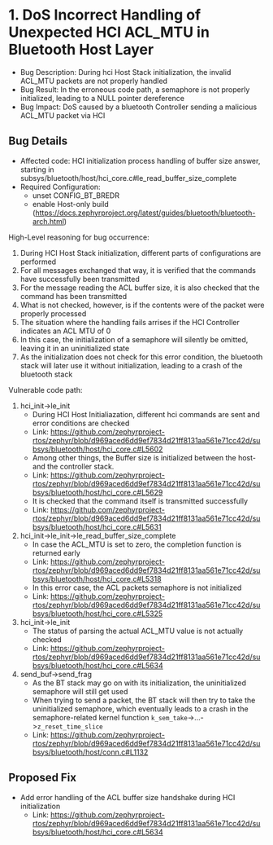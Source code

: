 # 1. DoS Incorrect Handling of Unexpected HCI ACL_MTU in Bluetooth Host Layer
- Bug Description: During hci Host Stack initialization, the invalid ACL_MTU packets are not properly handled
- Bug Result: In the erroneous code path, a semaphore is not properly initialized, leading to a NULL pointer dereference
- Bug Impact: DoS caused by a bluetooth Controller sending a malicious ACL_MTU packet via HCI

## Bug Details
- Affected code: HCI initialization process handling of buffer size answer, starting in subsys/bluetooth/host/hci_core.c#le_read_buffer_size_complete
- Required Configuration:
	- unset CONFIG_BT_BREDR
	- enable Host-only build (https://docs.zephyrproject.org/latest/guides/bluetooth/bluetooth-arch.html)

High-Level reasoning for bug occurrence:
1. During HCI Host Stack initialization, different parts of configurations are performed
2. For all messages exchanged that way, it is verified that the commands have successfully been transmitted
3. For the message reading the ACL buffer size, it is also checked that the command has been transmitted
4. What is not checked, however, is if the contents were of the packet were properly processed
5. The situation where the handling fails arrises if the HCI Controller indicates an ACL MTU of 0
6. In this case, the initialization of a semaphore will silently be omitted, leaving it in an uninitialized state
7. As the initialization does not check for this error condition, the bluetooth stack will later use it without initialization, leading to a crash of the bluetooth stack

Vulnerable code path:
1. hci_init->le_init
	- During HCI Host Initialiazation, different hci commands are sent and error conditions are checked 
	- Link: https://github.com/zephyrproject-rtos/zephyr/blob/d969aced6dd9ef7834d21ff8131aa561e71cc42d/subsys/bluetooth/host/hci_core.c#L5602
	- Among other things, the Buffer size is initialized between the host- and the controller stack.
	- Link: https://github.com/zephyrproject-rtos/zephyr/blob/d969aced6dd9ef7834d21ff8131aa561e71cc42d/subsys/bluetooth/host/hci_core.c#L5629
	- It is checked that the command itself is transmitted successfully
	- Link: https://github.com/zephyrproject-rtos/zephyr/blob/d969aced6dd9ef7834d21ff8131aa561e71cc42d/subsys/bluetooth/host/hci_core.c#L5631
2. hci_init->le_init->le_read_buffer_size_complete
	- In case the ACL_MTU is set to zero, the completion function is returned early
	- Link: https://github.com/zephyrproject-rtos/zephyr/blob/d969aced6dd9ef7834d21ff8131aa561e71cc42d/subsys/bluetooth/host/hci_core.c#L5318
	- In this error case, the ACL packets semaphore is not initialized
	- Link: https://github.com/zephyrproject-rtos/zephyr/blob/d969aced6dd9ef7834d21ff8131aa561e71cc42d/subsys/bluetooth/host/hci_core.c#L5325
3. hci_init->le_init
	- The status of parsing the actual ACL_MTU value is not actually checked
	- Link: https://github.com/zephyrproject-rtos/zephyr/blob/d969aced6dd9ef7834d21ff8131aa561e71cc42d/subsys/bluetooth/host/hci_core.c#L5634
4. send_buf->send_frag
	- As the BT stack may go on with its initialization, the uninitialized semaphore will still get used
	- When trying to send a packet, the BT stack will then try to take the uninitialized semaphore, which eventually leads to a crash in the semaphore-related kernel function `k_sem_take`->...->`z_reset_time_slice`
	- Link: https://github.com/zephyrproject-rtos/zephyr/blob/d969aced6dd9ef7834d21ff8131aa561e71cc42d/subsys/bluetooth/host/conn.c#L1132
	

## Proposed Fix
- Add error handling of the ACL buffer size handshake during HCI initialization
    - Link: https://github.com/zephyrproject-rtos/zephyr/blob/d969aced6dd9ef7834d21ff8131aa561e71cc42d/subsys/bluetooth/host/hci_core.c#L5634
